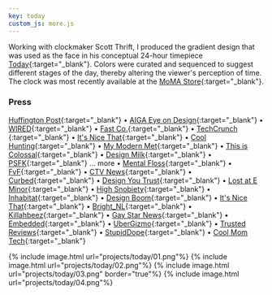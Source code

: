 ```yaml
---
key: today
custom_js: more.js
---
```


Working with clockmaker Scott Thrift, I produced the gradient design that was used as the face in his conceptual 24-hour timepiece [Today](https://www.kickstarter.com/projects/scottthrift/today?ref=discovery&term=scott%20thrift){:target="_blank"}. Colors were curated and sequenced to suggest different stages of the day, thereby altering the viewer's perception of time. The clock was most recently available at the [MoMA Store](https://store.moma.org/clocks/today-clock/122610-122610.html){:target="_blank"}.


### Press
 [Huffington Post](http://www.huffingtonpost.com/greg-kushnick-psyd/someone-just-invented-a-t_b_10726006.html){:target="_blank"}
 • [AIGA Eye on Design](http://eyeondesign.aiga.org/want-to-be-more-productive-stop-telling-time-with-numbers/){:target="_blank"}
 • [WIRED](http://%20http//www.wired.com/2016/06/24-hour-clock-will-help-slow/){:target="_blank"}
 • [Fast Co.](http://www.fastcodesign.com/3060411/wanted/a-gradient-clock-designed-to-take-the-edge-off-time){:target="_blank"}
 • [TechCrunch ](http://techcrunch.com/2016/06/13/today-is-a-clock-that-reminds-you-to-slow-down/){:target="_blank"}
 • [It's Nice That](http://www.itsnicethat.com/news/scott-thrift-today-010616){:target="_blank"}
 • [Cool Hunting](http://coolhunting.com/design/scott-thrift-today-conceptual-clock){:target="_blank"}
 • [My Modern Met](http://www.mymodernmet.com/profiles/blogs/today-24-hour-clock?context=tag-scott+thrift){:target="_blank"}
 • [This is Colossal](http://www.thisiscolossal.com/2016/06/this-24-hour-clock-gradually-transitions-you-from-dusk-to-dawn/){:target="_blank"}
 • [Design Milk](http://design-milk.com/24-hour-clock-designed-change-way-see-day/?utm_source=dlvr.it&amp;utm_medium=twitter){:target="_blank"}
 • [PSFK](http://www.psfk.com/2016/06/this-clock-reframes-our-perception-of-time.html){:target="_blank"}
 <span class="moreHide">... <a>more</a></span>
 <span class="moreShow">
 • [Mental Floss](http://mentalfloss.com/article/81239/psychedelic-24-hour-clock-will-change-how-you-think-about-time){:target="_blank"}
 • [FvF](http://blog.freundevonfreunden.com/post/145400014223/product-design-today-timepiece-this-innovative){:target="_blank"}
 • [CTV News](http://www.ctvnews.ca/sci-tech/time-ticks-slower-24-hour-clock-rakes-in-pledges-on-kickstarter-1.2944701?hootPostID=ccc31da4f16dee8de7f7cf6fb889cc50){:target="_blank"}
 • [Curbed](http://www.curbed.com/2016/6/1/11830208/today-clock-kickstarter-scott-thrift){:target="_blank"}
 • [Design You Trust](http://designyoutrust.com/2016/06/today-a-24-hour-timepiece-beautifully-designed-to-change-the-way-you-see-your-day/){:target="_blank"}
 • [Lost at E Minor](http://www.lostateminor.com/2016/06/09/a-clock-so-beautifully-simple-it-has-raised-over-100k-on-kickstarter/){:target="_blank"}
 • [High Snobiety](http://www.highsnobiety.com/2016/06/02/the-present-clock/){:target="_blank"}
 • [Inhabitat](http://inhabitat.com/today-clocks-24-hour-rotation-reminds-us-to-make-the-most-of-moments/){:target="_blank"}
 • [Design Boom](http://www.designboom.com/design/scott-thrift-today-24-hour-timepiece-06-03-2016/){:target="_blank"}
 • [It's Nice That](http://www.itsnicethat.com/news/scott-thrift-today-010616?utm_source=twitter&amp;utm_medium=social&amp;utm_campaign=intsocial){:target="_blank"}
 • [Bright_NL](https://www.bright.nl/nieuws/deze-mooie-klok-met-een-wijzer-geeft-je-een-nieuw-tijdsbesef){:target="_blank"}
 • [Killahbeez](https://www.killahbeez.com/2016/06/13/today-by-scott-thrift/?utm_source=feedburner&amp;utm_medium=feed&amp;utm_campaign=Feed%3A+Killahbeezcom+%28Killahbeez+Online+Street+Culture+Magazine%3A+Art%2C+Fashion+and+Music%29){:target="_blank"}
 • [Gay Star News](http://www.gaystarnews.com/article/today-clock-deceleration/?utm_source=twitterfeed&amp;utm_medium=twitter#gs.W7fUROQ){:target="_blank"}
 • [Embedded](http://www.embedded.com/electronics-blogs/max-unleashed-and-unfettered/4442140/Feelin--Groovy-with-Today-timepiece-by-Scott-Thrift){:target="_blank"}
 • [UberGizmo](http://www.ubergizmo.com/2016/06/today-clock-gives-you-more-time/){:target="_blank"}
 • [Trusted Reviews](http://www.trustedreviews.com/news/today-is-a-clock-that-makes-the-day-seem-longer){:target="_blank"}
 • [StupidDope](http://stupiddope.com/2016/06/06/a-new-way-to-time-the-today-clock-by-scott-thrift/){:target="_blank"}
 • [Cool Mom Tech](http://coolmomtech.com/2016/06/today-clock-gives-more-hours-in-your-day-scott-thrift/){:target="_blank"}
 </span>

{% include image.html url="projects/today/01.png"%}
{% include image.html url="projects/today/02.png"%}
{% include image.html url="projects/today/03.png" border="true"%}
{% include image.html url="projects/today/04.png"%}
